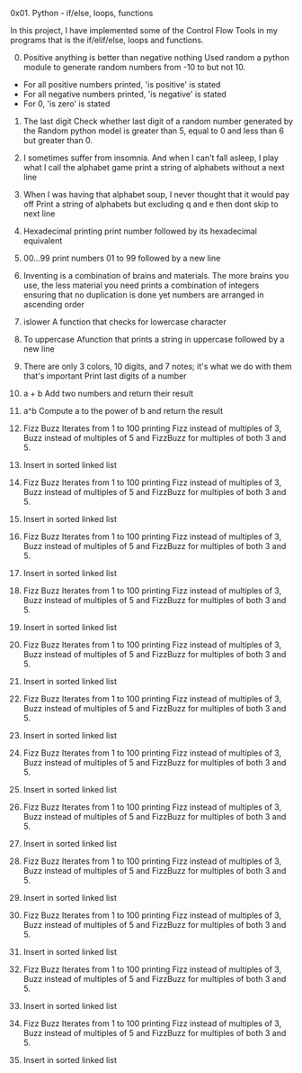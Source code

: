 0x01. Python - if/else, loops, functions

In this project, I have implemented some of the Control Flow Tools in my programs that is the if/elif/else, loops and functions.

0. Positive anything is better than negative nothing
	Used random a python module to generate random numbers from -10 to but not 10.
- For all positive numbers printed, 'is positive' is stated
- For all negative numbers printed, 'is negative' is stated
- For 0, 'is zero' is stated

1. The last digit
	Check whether last digit of a random number generated by the Random python model is greater than 5, equal to 0 and less than 6 but greater than 0.

2. I sometimes suffer from insomnia. And when I can't fall asleep, I play what I call the alphabet game
	print a string of alphabets without a next line

3. When I was having that alphabet soup, I never thought that it would pay off
	Print a string of alphabets but excluding q and e then dont skip to next line

4. Hexadecimal printing
	print number followed by its hexadecimal equivalent

5. 00...99
	print numbers 01 to 99 followed by a new line

6. Inventing is a combination of brains and materials. The more brains you use, the less material you need
	prints a combination of integers ensuring that no duplication is done yet numbers are arranged in ascending order

7. islower
	A function that checks for lowercase character

8. To uppercase
	Afunction that prints a string in uppercase followed by a new line

9. There are only 3 colors, 10 digits, and 7 notes; it's what we do with them that's important
	Print last digits of a number

10. a + b
	Add two numbers and return their result

11. a^b
	Compute a to the power of b and return the result

12. Fizz Buzz
	Iterates from 1 to 100 printing Fizz instead of multiples of 3, Buzz instead of multiples of 5 and FizzBuzz for multiples of both 3 and 5.

13. Insert in sorted linked list

12. Fizz Buzz
	Iterates from 1 to 100 printing Fizz instead of multiples of 3, Buzz instead of multiples of 5 and FizzBuzz for multiples of both 3 and 5.

13. Insert in sorted linked list

12. Fizz Buzz
	Iterates from 1 to 100 printing Fizz instead of multiples of 3, Buzz instead of multiples of 5 and FizzBuzz for multiples of both 3 and 5.

13. Insert in sorted linked list

12. Fizz Buzz
	Iterates from 1 to 100 printing Fizz instead of multiples of 3, Buzz instead of multiples of 5 and FizzBuzz for multiples of both 3 and 5.

13. Insert in sorted linked list

12. Fizz Buzz
	Iterates from 1 to 100 printing Fizz instead of multiples of 3, Buzz instead of multiples of 5 and FizzBuzz for multiples of both 3 and 5.

13. Insert in sorted linked list

12. Fizz Buzz
	Iterates from 1 to 100 printing Fizz instead of multiples of 3, Buzz instead of multiples of 5 and FizzBuzz for multiples of both 3 and 5.

13. Insert in sorted linked list

12. Fizz Buzz
	Iterates from 1 to 100 printing Fizz instead of multiples of 3, Buzz instead of multiples of 5 and FizzBuzz for multiples of both 3 and 5.

13. Insert in sorted linked list

12. Fizz Buzz
	Iterates from 1 to 100 printing Fizz instead of multiples of 3, Buzz instead of multiples of 5 and FizzBuzz for multiples of both 3 and 5.

13. Insert in sorted linked list

12. Fizz Buzz
	Iterates from 1 to 100 printing Fizz instead of multiples of 3, Buzz instead of multiples of 5 and FizzBuzz for multiples of both 3 and 5.

13. Insert in sorted linked list

12. Fizz Buzz
	Iterates from 1 to 100 printing Fizz instead of multiples of 3, Buzz instead of multiples of 5 and FizzBuzz for multiples of both 3 and 5.

13. Insert in sorted linked list

12. Fizz Buzz
	Iterates from 1 to 100 printing Fizz instead of multiples of 3, Buzz instead of multiples of 5 and FizzBuzz for multiples of both 3 and 5.

13. Insert in sorted linked list

12. Fizz Buzz
	Iterates from 1 to 100 printing Fizz instead of multiples of 3, Buzz instead of multiples of 5 and FizzBuzz for multiples of both 3 and 5.

13. Insert in sorted linked list

